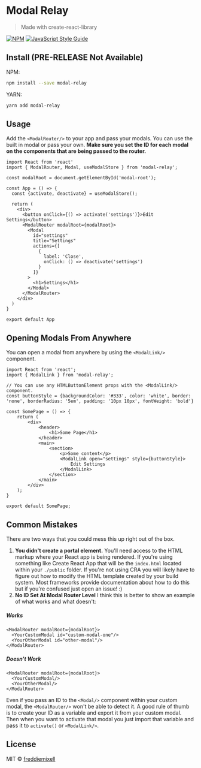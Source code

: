 # Modal Relay

> Made with create-react-library

[![NPM](https://img.shields.io/npm/v/modal-relay.svg)](https://www.npmjs.com/package/modal-relay) [![JavaScript Style Guide](https://img.shields.io/badge/code_style-standard-brightgreen.svg)](https://standardjs.com)

## Install (PRE-RELEASE Not Available)
NPM:
```bash
npm install --save modal-relay
```
YARN:
```bash
yarn add modal-relay
```

## Usage
Add the `<ModalRouter/>` to your app and pass your modals. You can use the built in modal or pass your own. **Make sure you set the ID for each modal on the components that are being passed to the router.**
 
```tsx
import React from 'react'
import { ModalRouter, Modal, useModalStore } from 'modal-relay';

const modalRoot = document.getElementById('modal-root');

const App = () => {
  const {activate, deactivate} = useModalStore();

  return (
    <div>
      <button onClick={() => activate('settings')}>Edit Settings</button>
      <ModalRouter modalRoot={modalRoot}>
        <Modal
          id="settings"
          title="Settings"
          actions={[
            {
              label: 'Close',
              onClick: () => deactivate('settings')
            }
          ]}
        >
          <h1>Settings</h1>
        </Modal>
      </ModalRouter>
    </div>
  )
}

export default App
```

## Opening Modals From Anywhere
You can open a modal from anywhere by using the `<ModalLink/>` component.

```tsx
import React from 'react';
import { ModalLink } from 'modal-relay';

// You can use any HTMLButtonElement props with the <ModalLink/> component.
const buttonStyle = {backgroundColor: '#333', color: 'white', border: 'none', borderRadius: '5em', padding: '10px 10px', fontWeight: 'bold'}

const SomePage = () => {
    return (
        <div>
            <header>
                <h1>Some Page</h1>
            </header>
            <main>
                <section>
                    <p>Some content</p>
                    <ModalLink open="settings" style={buttonStyle}>
                        Edit Settings
                    </ModalLink>
                </section>
            </main>
        </div>
    );
}

export default SomePage;
```

## Common Mistakes
There are two ways that you could mess this up right out of the box.

1. **You didn't create a portal element.**
You'll need access to the HTML markup where your React app is being rendered. If you're using something like Create React App that will be the `index.html` located within your `./public` folder. If you're not using CRA you will likely have to figure out how to modify the HTML template created by your build system. Most frameworks provide documentation about how to do this but if you're confused just open an issue! :)
2. **No ID Set At Modal Router Level**
I think this is better to show an example of what works and what doesn't:

##### Works
```tsx
<ModalRouter modalRoot={modalRoot}>
  <YourCustomModal id="custom-modal-one"/>
  <YourOtherModal id="other-modal"/>
</ModalRouter>
```

##### Doesn't Work
```tsx
<ModalRouter modalRoot={modalRoot}>
  <YourCustomModal/>
  <YourOtherModal/>
</ModalRouter>
```
Even if you pass an ID to the `<Modal/>` component within your custom modal, the `<ModalRouter/>` won't be able to detect it. A good rule of thumb is to create your ID as a variable and export it from your custom modal. Then when you want to activate that modal you just import that variable and pass it to `activate()` or `<ModalLink/>`.

## License

MIT © [freddiemixell](https://github.com/freddiemixell)

